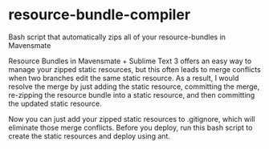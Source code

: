 resource-bundle-compiler
========================

Bash script that automatically zips all of your resource-bundles in Mavensmate

Resource Bundles in Mavensmate + Sublime Text 3 offers an easy way to manage your zipped static resources, but this often leads to merge conflicts when two branches edit the same static resource. As a result, I would resolve the merge by just adding the static resource, committing the merge, re-zipping the resource bundle into a static resource, and then committing the updated static resource.

Now you can just add your zipped static resources to .gitignore, which will eliminate those merge conflicts. Before you deploy, run this bash script to create the static resources and deploy using ant.
